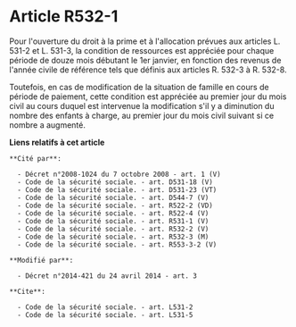 # Article R532-1

Pour l'ouverture du droit à la prime et à l'allocation prévues aux articles L. 531-2 et L. 531-3,  la condition de ressources
est appréciée pour chaque période de douze mois débutant le 1er janvier, en fonction des revenus de l'année civile de
référence tels que définis aux articles R. 532-3 à R. 532-8. 

Toutefois, en cas de modification de la situation de famille en cours de période de paiement, cette condition est appréciée
au premier jour du mois civil au cours duquel est intervenue la modification s'il y a diminution du nombre des enfants à
charge, au premier jour du mois civil suivant si ce nombre a augmenté.

**Liens relatifs à cet article**

	**Cité par**:

	  - Décret n°2008-1024 du 7 octobre 2008 - art. 1 (V)
	  - Code de la sécurité sociale. - art. D531-18 (V)
	  - Code de la sécurité sociale. - art. D531-23 (VT)
	  - Code de la sécurité sociale. - art. D544-7 (V)
	  - Code de la sécurité sociale. - art. R522-2 (VD)
	  - Code de la sécurité sociale. - art. R522-4 (V)
	  - Code de la sécurité sociale. - art. R531-1 (V)
	  - Code de la sécurité sociale. - art. R532-2 (V)
	  - Code de la sécurité sociale. - art. R532-3 (M)
	  - Code de la sécurité sociale. - art. R553-3-2 (V)

	**Modifié par**:

	  - Décret n°2014-421 du 24 avril 2014 - art. 3

	**Cite**:

	  - Code de la sécurité sociale. - art. L531-2
	  - Code de la sécurité sociale. - art. L531-5
